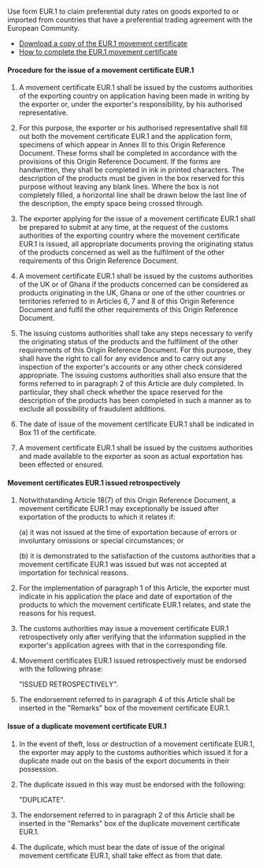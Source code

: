 Use form EUR.1 to claim preferential duty rates on goods exported to or imported from countries that have a preferential trading agreement with the European Community.

- [Download a copy of the EUR.1 movement certificate](https://www.gov.uk/government/publications/eur1-and-eur-med-movement-certificate)
- [How to complete the EUR.1 movement certificate](https://www.gov.uk/government/publications/eur1-and-eur-med-movement-certificate/how-to-complete-the-movement-certificate)

#### Procedure for the issue of a movement certificate EUR.1

1. A movement certificate EUR.1 shall be issued by the customs authorities of the exporting country on application having been made in writing by the exporter or, under the exporter's responsibility, by his authorised representative.

2. For this purpose, the exporter or his authorised representative shall fill out both the movement certificate EUR.1 and the application form, specimens of which appear in Annex III to this Origin Reference Document. These forms shall be completed in accordance with the provisions of this Origin Reference Document. If the forms are handwritten, they shall be completed in ink in printed characters. The description of the products must be given in the box reserved for this purpose without leaving any blank lines. Where the box is not completely filled, a horizontal line shall be drawn below the last line of the description, the empty space being crossed through.

3. The exporter applying for the issue of a movement certificate EUR.1 shall be prepared to submit at any time, at the request of the customs authorities of the exporting country where the movement certificate EUR.1 is issued, all appropriate documents proving the originating status of the products concerned as well as the fulfilment of the other requirements of this Origin Reference Document.

4. A movement certificate EUR.1 shall be issued by the customs authorities of the UK or of Ghana if the products concerned can be considered as products originating in the UK, Ghana or one of the other countries or territories referred to in Articles 6, 7 and 8 of this Origin Reference Document and fulfil the other requirements of this Origin Reference Document.

5. The issuing customs authorities shall take any steps necessary to verify the originating status of the products and the fulfilment of the other requirements of this Origin Reference Document. For this purpose, they shall have the right to call for any evidence and to carry out any inspection of the exporter's accounts or any other check considered appropriate. The issuing customs authorities shall also ensure that the forms referred to in paragraph 2 of this Article are duly completed. In particular, they shall check whether the space reserved for the description of the products has been completed in such a manner as to exclude all possibility of fraudulent additions.

6. The date of issue of the movement certificate EUR.1 shall be indicated in Box 11 of the certificate.

7. A movement certificate EUR.1 shall be issued by the customs authorities and made available to the exporter as soon as actual exportation has been effected or ensured.

#### Movement certificates EUR.1 issued retrospectively

1. Notwithstanding Article 18(7) of this Origin Reference Document, a movement certificate EUR.1 may exceptionally be issued after exportation of the products to which it relates if:

    (a) it was not issued at the time of exportation because of errors or involuntary omissions or special circumstances; or

    (b) it is demonstrated to the satisfaction of the customs authorities that a movement certificate EUR.1 was issued but was not accepted at importation for technical reasons.

2. For the implementation of paragraph 1 of this Article, the exporter must indicate in his application the place and date of exportation of the products to which the movement certificate EUR.1 relates, and state the reasons for his request.

3. The customs authorities may issue a movement certificate EUR.1 retrospectively only after verifying that the information supplied in the exporter's application agrees with that in the corresponding file.

4. Movement certificates EUR.1 issued retrospectively must be endorsed with the following phrase:

    "ISSUED RETROSPECTIVELY".

5. The endorsement referred to in paragraph 4 of this Article shall be inserted in the "Remarks" box of the movement certificate EUR.1.

#### Issue of a duplicate movement certificate EUR.1

1. In the event of theft, loss or destruction of a movement certificate EUR.1, the exporter may apply to the customs authorities which issued it for a duplicate made out on the basis of the export documents in their possession.

2. The duplicate issued in this way must be endorsed with the following:

    "DUPLICATE".

3. The endorsement referred to in paragraph 2 of this Article shall be inserted in the "Remarks" box of the duplicate movement certificate EUR.1.

4. The duplicate, which must bear the date of issue of the original movement certificate EUR.1, shall take effect as from that date.
